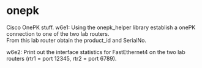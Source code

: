 # onepk
Cisco OnePK stuff.
w6e1:
Using the onepk_helper library establish a onePK connection to one of the two lab routers.  
From this lab router obtain the product_id and SerialNo.

w6e2:
Print out the interface statistics for FastEthernet4 on the two lab routers 
(rtr1 = port 12345, rtr2 = port 6789).
